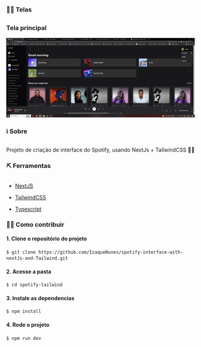 
### 👨‍💻 Telas
## 

### Tela principal
<img src="./src/app/assets/images/spotify.png">

### ℹ Sobre
##
Projeto de criação de interface do Spotify, usando NextJs + TailwindCSS 👩‍💻
### ⛏ Ferramentas
##

- [NextJS](https://nextjs.org/)

- [TailwindCSS](https://tailwindcss.com/)

- [Typescript](https://www.typescriptlang.org/)
 
 
### 👩‍💻 Como contribuir
#### 1. Clone o repositório do projeto
```
$ git clone https://github.com/IzaqueNunes/spotify-interface-with-nextJs-and-Tailwind.git
```
#### 2. Acesse a pasta
```
$ cd spotify-tailwind
```
#### 3. Instale as dependencias
```
$ npm install
```
#### 4. Rode o projeto
```
$ npm run dev
```
